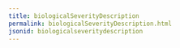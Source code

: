 ```yaml
---
title: biologicalSeverityDescription
permalink: biologicalSeverityDescription.html
jsonid: biologicalseveritydescription
---
```

